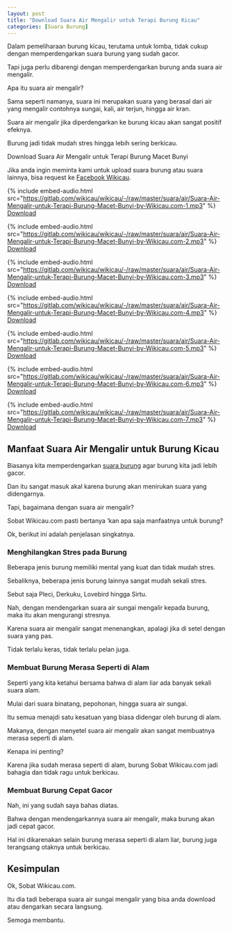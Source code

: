 ```yaml
---
layout: post
title: "Download Suara Air Mengalir untuk Terapi Burung Kicau"
categories: [Suara Burung]
---
```


Dalam pemeliharaan burung kicau, terutama untuk lomba, tidak cukup dengan memperdengarkan suara burung yang sudah gacor.

Tapi juga perlu dibarengi dengan memperdengarkan burung anda suara air mengalir.

Apa itu suara air mengalir?

Sama seperti namanya, suara ini merupakan suara yang berasal dari air yang mengalir contohnya sungai, kali, air terjun, hingga air kran.

Suara air mengalir jika diperdengarkan ke burung kicau akan sangat positif efeknya.

Burung jadi tidak mudah stres hingga lebih sering berkicau.

Download Suara Air Mengalir untuk Terapi Burung Macet Bunyi

Jika anda ingin meminta kami untuk upload suara burung atau suara lainnya, bisa request ke [Facebook Wikicau](https://facebook.com/wikicau).

{% include embed-audio.html src="https://gitlab.com/wikicau/wikicau/-/raw/master/suara/air/Suara-Air-Mengalir-untuk-Terapi-Burung-Macet-Bunyi-by-Wikicau.com-1.mp3" %}
[Download](https://bit.ly/2X0wH6X)

{% include embed-audio.html src="https://gitlab.com/wikicau/wikicau/-/raw/master/suara/air/Suara-Air-Mengalir-untuk-Terapi-Burung-Macet-Bunyi-by-Wikicau.com-2.mp3" %}
[Download](https://bit.ly/2XYzCtb)

{% include embed-audio.html src="https://gitlab.com/wikicau/wikicau/-/raw/master/suara/air/Suara-Air-Mengalir-untuk-Terapi-Burung-Macet-Bunyi-by-Wikicau.com-3.mp3" %}
[Download](https://bit.ly/2WXn9oi)

{% include embed-audio.html src="https://gitlab.com/wikicau/wikicau/-/raw/master/suara/air/Suara-Air-Mengalir-untuk-Terapi-Burung-Macet-Bunyi-by-Wikicau.com-4.mp3" %}
[Download](https://bit.ly/2WYDOaR)

{% include embed-audio.html src="https://gitlab.com/wikicau/wikicau/-/raw/master/suara/air/Suara-Air-Mengalir-untuk-Terapi-Burung-Macet-Bunyi-by-Wikicau.com-5.mp3" %}
[Download](https://bit.ly/2KvxS7Q)

{% include embed-audio.html src="https://gitlab.com/wikicau/wikicau/-/raw/master/suara/air/Suara-Air-Mengalir-untuk-Terapi-Burung-Macet-Bunyi-by-Wikicau.com-6.mp3" %}
[Download](https://bit.ly/2L62v2V)

{% include embed-audio.html src="https://gitlab.com/wikicau/wikicau/-/raw/master/suara/air/Suara-Air-Mengalir-untuk-Terapi-Burung-Macet-Bunyi-by-Wikicau.com-7.mp3" %}
[Download](https://bit.ly/2WYUWCr)

## Manfaat Suara Air Mengalir untuk Burung Kicau

Biasanya kita memperdengarkan [suara burung](https://wikicau.com/category/suara-burung/) agar burung kita jadi lebih gacor.

Dan itu sangat masuk akal karena burung akan menirukan suara yang didengarnya.

Tapi, bagaimana dengan suara air mengalir?

Sobat Wikicau.com pasti bertanya ‘kan apa saja manfaatnya untuk burung?

Ok, berikut ini adalah penjelasan singkatnya.

### Menghilangkan Stres pada Burung

Beberapa jenis burung memiliki mental yang kuat dan tidak mudah stres.

Sebaliknya, beberapa jenis burung lainnya sangat mudah sekali stres.

Sebut saja Pleci, Derkuku, Lovebird hingga Sirtu.

Nah, dengan mendengarkan suara air sungai mengalir kepada burung, maka itu akan mengurangi stresnya.

Karena suara air mengalir sangat menenangkan, apalagi jika di setel dengan suara yang pas.

Tidak terlalu keras, tidak terlalu pelan juga.

### Membuat Burung Merasa Seperti di Alam

Seperti yang kita ketahui bersama bahwa di alam liar ada banyak sekali suara alam.

Mulai dari suara binatang, pepohonan, hingga suara air sungai.

Itu semua menajdi satu kesatuan yang biasa didengar oleh burung di alam.

Makanya, dengan menyetel suara air mengalir akan sangat membuatnya merasa seperti di alam.

Kenapa ini penting?

Karena jika sudah merasa seperti di alam, burung Sobat Wikicau.com jadi bahagia dan tidak ragu untuk berkicau.

### Membuat Burung Cepat Gacor

Nah, ini yang sudah saya bahas diatas.

Bahwa dengan mendengarkannya suara air mengalir, maka burung akan jadi cepat gacor.

Hal ini dikarenakan selain burung merasa seperti di alam liar, burung juga terangsang otaknya untuk berkicau.

## Kesimpulan

Ok, Sobat Wikicau.com.

Itu dia tadi beberapa suara air sungai mengalir yang bisa anda download atau dengarkan secara langsung.

Semoga membantu.